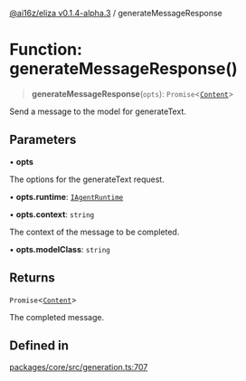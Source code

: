 [@ai16z/eliza v0.1.4-alpha.3](../index.md) / generateMessageResponse

# Function: generateMessageResponse()

> **generateMessageResponse**(`opts`): `Promise`\<[`Content`](../interfaces/Content.md)\>

Send a message to the model for generateText.

## Parameters

• **opts**

The options for the generateText request.

• **opts.runtime**: [`IAgentRuntime`](../interfaces/IAgentRuntime.md)

• **opts.context**: `string`

The context of the message to be completed.

• **opts.modelClass**: `string`

## Returns

`Promise`\<[`Content`](../interfaces/Content.md)\>

The completed message.

## Defined in

[packages/core/src/generation.ts:707](https://github.com/ai16z/eliza/blob/main/packages/core/src/generation.ts#L707)
